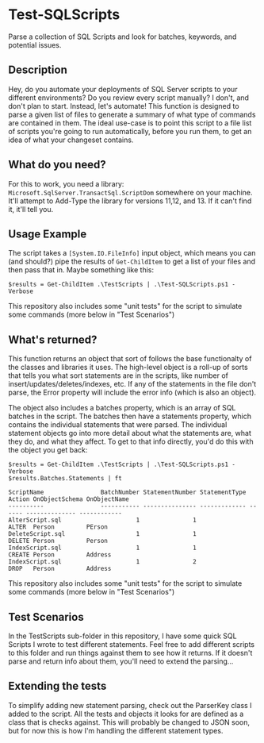 # Test-SQLScripts
Parse a collection of SQL Scripts and look for batches, keywords, and potential issues.

## Description
Hey, do you automate your deployments of SQL Server scripts to your different environments? Do you review every script manually? I don't, and don't plan to start. Instead, let's automate! This function is designed to parse a given list of files to generate a summary of what type of commands are contained in them. The ideal use-case is to point this script to a file list of scripts you're going to run automatically, before you run them, to get an idea of what your changeset contains.

## What do you need?
For this to work, you need a library: `Microsoft.SqlServer.TransactSql.ScriptDom` somewhere on your machine. It'll attempt to Add-Type the library for versions 11,12, and 13. If it can't find it, it'll tell you.

## Usage Example
The script takes a `[System.IO.FileInfo]` input object, which means you can (and should?) pipe the results of `Get-ChildItem` to get a list of your files and then pass that in. Maybe something like this:

`$results = Get-ChildItem .\TestScripts | .\Test-SQLScripts.ps1 -Verbose`

This repository also includes some "unit tests" for the script to simulate some commands (more below in "Test Scenarios")

## What's returned?
This function returns an object that sort of follows the base functionalty of the classes and libraries it uses. The high-level object is a roll-up of sorts that tells you what sort statements are in the scripts, like number of insert/updates/deletes/indexes, etc. If any of the statements in the file don't parse, the Error property will include the error info (which is also an object).

The object also includes a batches property, which is an array of SQL batches in the script. The batches then have a statements property, which contains the individual statements that were parsed. The individual statement objects go into more detail about what the statements are, what they do, and what they affect. To get to that info directly, you'd do this with the object you get back:

```
$results = Get-ChildItem .\TestScripts | .\Test-SQLScripts.ps1 -Verbose
$results.Batches.Statements | ft

ScriptName                BatchNumber StatementNumber StatementType Action OnObjectSchema OnObjectName
----------                ----------- --------------- ------------- ------ -------------- ------------
AlterScript.sql                     1               1               ALTER  Person         PErson
DeleteScript.sql                    1               1               DELETE Person         Person
IndexScript.sql                     1               1               CREATE Person         Address
IndexScript.sql                     1               2               DROP   Person         Address
```
This repository also includes some "unit tests" for the script to simulate some commands (more below in "Test Scenarios")

## Test Scenarios
In the TestScripts sub-folder in this repository, I have some quick SQL Scripts I wrote to test different statements. Feel free to add different scripts to this folder and run things against them to see how it returns. If it doesn't parse and return info about them, you'll need to extend the parsing...

## Extending the tests
To simplify adding new statement parsing, check out the ParserKey class I added to the script. All the tests and objects it looks for are defined as a class that is checks against. This will probably be changed to JSON soon, but for now this is how I'm handling the different statement types.
